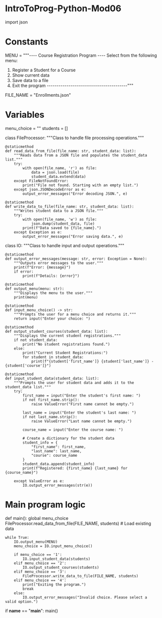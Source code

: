 # IntroToProg-Python-Mod06


import json

# Constants
MENU = """---- Course Registration Program ----
Select from the following menu:  
1. Register a Student for a Course
2. Show current data  
3. Save data to a file
4. Exit the program
-----------------------------------------"""

FILE_NAME = "Enrollments.json"

# Variables
menu_choice = ""
students = []


class FileProcessor:
    """Class to handle file processing operations."""

    @staticmethod
    def read_data_from_file(file_name: str, student_data: list):
        """Reads data from a JSON file and populates the student_data list."""
        try:
            with open(file_name, 'r') as file:
                data = json.load(file)
                student_data.extend(data)
        except FileNotFoundError:
            print("File not found. Starting with an empty list.")
        except json.JSONDecodeError as e:
            output_error_messages("Error decoding JSON.", e)

    @staticmethod
    def write_data_to_file(file_name: str, student_data: list):
        """Writes student data to a JSON file."""
        try:
            with open(file_name, 'w') as file:
                json.dump(student_data, file)
            print(f"Data saved to {file_name}.")
        except Exception as e:
            output_error_messages("Error saving data.", e)


class IO:
    """Class to handle input and output operations."""

    @staticmethod
    def output_error_messages(message: str, error: Exception = None):
        """Outputs error messages to the user."""
        print(f"Error: {message}")
        if error:
            print(f"Details: {error}")

    @staticmethod
    def output_menu(menu: str):
        """Displays the menu to the user."""
        print(menu)

    @staticmethod
    def input_menu_choice() -> str:
        """Prompts the user for a menu choice and returns it."""
        return input("Enter your choice: ")

    @staticmethod
    def output_student_courses(student_data: list):
        """Displays the current student registrations."""
        if not student_data:
            print("No student registrations found.")
        else:
            print("Current Student Registrations:")
            for student in student_data:
                print(f"{student['first_name']} {student['last_name']} - {student['course']}")

    @staticmethod
    def input_student_data(student_data: list):
        """Prompts the user for student data and adds it to the student_data list."""
        try:
            first_name = input("Enter the student's first name: ")
            if not first_name.strip():
                raise ValueError("First name cannot be empty.")

            last_name = input("Enter the student's last name: ")
            if not last_name.strip():
                raise ValueError("Last name cannot be empty.")

            course_name = input("Enter the course name: ")

            # Create a dictionary for the student data
            student_info = {
                "first_name": first_name,
                "last_name": last_name,
                "course": course_name
            }
            student_data.append(student_info)
            print(f"Registered: {first_name} {last_name} for {course_name}")

        except ValueError as e:
            IO.output_error_messages(str(e))


# Main program logic
def main():
    global menu_choice
    FileProcessor.read_data_from_file(FILE_NAME, students)  # Load existing data

    while True:
        IO.output_menu(MENU)
        menu_choice = IO.input_menu_choice()

        if menu_choice == '1':
            IO.input_student_data(students)
        elif menu_choice == '2':
            IO.output_student_courses(students)
        elif menu_choice == '3':
            FileProcessor.write_data_to_file(FILE_NAME, students)
        elif menu_choice == '4':
            print("Exiting the program.")
            break
        else:
            IO.output_error_messages("Invalid choice. Please select a valid option.")


if __name__ == "__main__":
    main()

